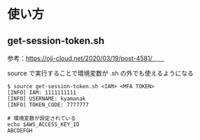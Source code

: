 # 使い方
## get-session-token.sh
参考：https://oji-cloud.net/2020/03/19/post-4581/　　

source で実行することで環境変数が .sh の外でも使えるようになる
```
$ source get-session-token.sh <IAM> <MFA TOKEN>
[INFO] IAM: 1111111111
[INFO] USERNAME: kyamanak
[INFO] TOKEN_CODE: 7777777

# 環境変数が設定されている
echo $AWS_ACCESS_KEY_ID
ABCDEFGH
```
